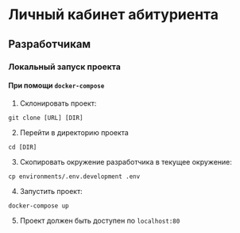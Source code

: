 # Личный кабинет абитуриента

## Разработчикам

### Локальный запуск проекта

#### При помощи `docker-compose`

1. Склонировать проект:

`git clone [URL] [DIR]`

2. Перейти в директорию проекта

`cd [DIR]`

3. Скопировать окружение разработчика в текущее окружение:

`cp environments/.env.development .env`

4. Запустить проект:

`docker-compose up`

5. Проект должен быть доступен по `localhost:80`
